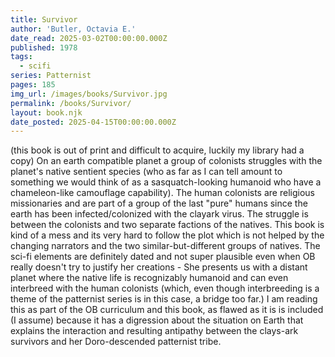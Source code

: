 ```yaml
---
title: Survivor
author: 'Butler, Octavia E.'
date_read: 2025-03-02T00:00:00.000Z
published: 1978
tags:
  - scifi
series: Patternist
pages: 185
img_url: /images/books/Survivor.jpg
permalink: /books/Survivor/
layout: book.njk
date_posted: 2025-04-15T00:00:00.000Z
---
```

(this book is out of print and difficult to acquire, luckily my library had a copy)  On an earth compatible planet a group of colonists struggles with the planet's native sentient species (who as far as I can tell amount to something we would think of as a sasquatch-looking humanoid who have a chameleon-like camouflage capability).  The human colonists are religious missionaries and are part of a group of the last "pure" humans since the earth has been infected/colonized with the clayark virus.  The struggle is between the colonists and two separate factions of the natives.    This book is kind of a mess and its very hard to follow the plot which is not helped by the changing narrators and the two similar-but-different groups of natives.  The sci-fi elements are definitely dated and not super plausible even when OB really doesn't try to justify her creations - She presents us with a distant planet where the native life is recognizably humanoid and can even interbreed with the human colonists (which, even though interbreeding is a theme of the patternist series is in this case, a bridge too far.)  I am reading this as part of the OB curriculum and this book, as flawed as it is is included (I assume) because it has a digression about the situation on Earth that explains the interaction and resulting antipathy between the clays-ark survivors and her Doro-descended patternist tribe. 
